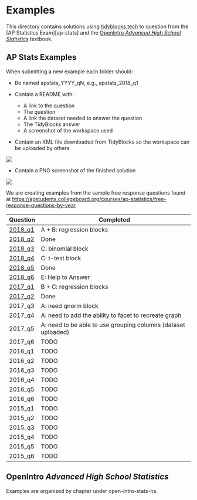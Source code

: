 # Examples

This directory contains solutions using [tidyblocks.tech][tidyblocks]
to question from the [AP Statistics Exam][ap-stats]
and the [OpenIntro *Advanced High School Statistics*][openintro-hs] textbook.

## AP Stats Examples

When submitting a new example each folder should:

- Be named apstats_YYYY_qN, e.g., apstats_2018_q1

- Contain a README with:
  - A link to the question
  - The question
  - A link the dataset needed to answer the question
  - The TidyBlocks answer
  - A screenshot of the workspace used

- Contain an XML file downloaded from TidyBlocks so the workspace can be uploaded by others

![](download_xml.png)

- Contain a PNG screenshot of the finished solution

![](screenshot.png)

We are creating examples from the sample free response questions found at
<https://apstudents.collegeboard.org/courses/ap-statistics/free-response-questions-by-year>

| Question  | Completed |
| -------- | ---- |
| [2018_q1](https://github.com/tidyblocks/tidyblocks/tree/master/examples/apstats_2018_q1)  | A + B: regression blocks |
| [2018_q2](https://github.com/tidyblocks/tidyblocks/tree/master/examples/apstats_2018_q2)  | Done |
| [2018_q3](https://github.com/tidyblocks/tidyblocks/tree/master/examples/apstats_2018_q3)  | C: binomial block |
| [2018_q4](https://github.com/tidyblocks/tidyblocks/tree/master/examples/apstats_2018_q4)  | C: t-test block |
| [2018_q5](https://github.com/tidyblocks/tidyblocks/tree/master/examples/apstats_2018_q5)  | Done |
| [2018_q6](https://github.com/tidyblocks/tidyblocks/tree/master/examples/apstats_2018_q6)  | E: Help to Answer |
| [2017_q1](https://github.com/tidyblocks/tidyblocks/tree/master/examples/apstats_2017_q1)  | B + C: regression blocks |
| [2017_q2](https://github.com/tidyblocks/tidyblocks/tree/master/examples/apstats_2017_q2)  | Done |
| 2017_q3  | A: need qnorm block |
| 2017_q4  | A: need to add the ability to facet to recreate graph |
| 2017_q5  | A: need to be able to use grouping columns (dataset uploaded) |
| 2017_q6  | TODO |
| 2016_q1  | TODO |
| 2016_q2  | TODO |
| 2016_q3  | TODO |
| 2016_q4  | TODO |
| 2016_q5  | TODO |
| 2016_q6  | TODO |
| 2015_q1  | TODO |
| 2015_q2  | TODO |
| 2015_q3  | TODO |
| 2015_q4  | TODO |
| 2015_q5  | TODO |
| 2015_q6  | TODO |

## OpenIntro *Advanced High School Statistics*

Examples are organized by chapter under open-intro-stats-hs.

[apstats]: https://apstudents.collegeboard.org/courses/ap-statistics/free-response-questions-by-year
[openintro-hs]: https://www.openintro.org/stat/textbook.php?stat_book=aps
[tidyblocks]: http://tidyblocks.tech
